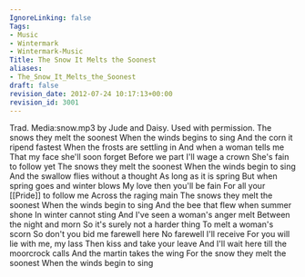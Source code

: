 ```yaml
---
IgnoreLinking: false
Tags:
- Music
- Wintermark
- Wintermark-Music
Title: The Snow It Melts the Soonest
aliases:
- The_Snow_It_Melts_the_Soonest
draft: false
revision_date: 2012-07-24 10:17:13+00:00
revision_id: 3001
---
```


Trad.
Media:snow.mp3 by Jude and Daisy. Used with permission.
The snows they melt the soonest
When the winds begins to sing 
And the corn it ripend fastest
When the frosts are settling in
And when a woman tells me
That my face she'll soon forget
Before we part I'll wage a crown
She's fain to follow yet
The snows they melt the soonest
When the winds begin to sing
And the swallow flies without a thought
As long as it is spring
But when spring goes and winter blows
My love then you'll be fain
For all your [[Pride]] to follow me
Across the raging main
The snows they melt the soonest
When the winds begin to sing
And the bee that flew when summer shone
In winter cannot sting
And I've seen a woman's anger melt
Between the night and morn
So it's surely not a harder thing
To melt a woman's scorn
So don't you bid me farewell here
No farewell I'll receive 
For you will lie with me, my lass
Then kiss and take your leave
And I'll wait here till the moorcrock calls
And the martin takes the wing
For the snow they melt the soonest
When the winds begin to sing
